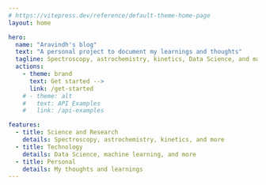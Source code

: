 ```yaml
---
# https://vitepress.dev/reference/default-theme-home-page
layout: home

hero:
  name: "Aravindh's blog"
  text: "A personal project to document my learnings and thoughts"
  tagline: Spectroscopy, astrochemistry, kinetics, Data Science, and machine learning projects
  actions:
    - theme: brand
      text: Get started -->
      link: /get-started
    # - theme: alt
    #   text: API Examples
    #   link: /api-examples

features:
  - title: Science and Research
    details: Spectroscopy, astrochemistry, kinetics, and more
  - title: Technology
    details: Data Science, machine learning, and more
  - title: Personal
    details: My thoughts and learnings
---
```


